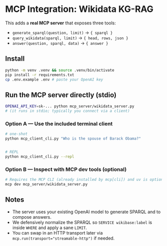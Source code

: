 # MCP Integration: Wikidata KG-RAG


This adds a **real MCP server** that exposes three tools:


- `generate_sparql(question, limit)` → `{ sparql }`
- `query_wikidata(sparql, limit)` → `{ head, rows, json }`
- `answer(question, sparql, data)` → `{ answer }`


## Install
```bash
python -m venv .venv && source .venv/bin/activate
pip install -r requirements.txt
cp .env.example .env # paste your OpenAI key
```


## Run the MCP server directly (stdio)
```bash
OPENAI_API_KEY=sk-... python mcp_server/wikidata_server.py
# (it runs in stdio; typically you connect via a client)
```


### Option A — Use the included terminal client
```bash
# one-shot
python mcp_client_cli.py "Who is the spouse of Barack Obama?"


# REPL
python mcp_client_cli.py --repl
```


### Option B — Inspect with MCP dev tools (optional)
```bash
# Requires the MCP CLI (already installed by mcp[cli]) and uv is optional
mcp dev mcp_server/wikidata_server.py
```


## Notes
- The server uses your existing OpenAI model to generate SPARQL and to compose answers.
- We defensively normalize the SPARQL so `SERVICE wikibase:label` is inside `WHERE` and apply a sane `LIMIT`.
- You can swap in an HTTP transport later via `mcp.run(transport="streamable-http")` if needed.